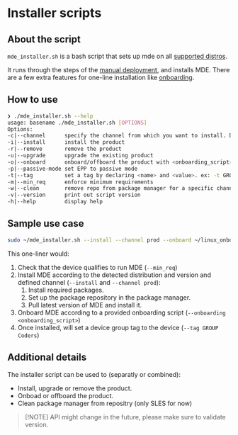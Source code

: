 # Installer scripts

## About the script
`mde_installer.sh` is a bash script that sets up mde on all [supported distros](https://docs.microsoft.com/en-us/windows/security/threat-protection/microsoft-defender-atp/microsoft-defender-atp-linux#system-requirements).

It runs through the steps of the [manual deployment](https://docs.microsoft.com/en-us/windows/security/threat-protection/microsoft-defender-atp/linux-install-manually), and installs MDE.
There are a few extra features for one-line installation like [onboarding](https://docs.microsoft.com/en-us/windows/security/threat-protection/microsoft-defender-atp/linux-install-manually#download-the-onboarding-package).


## How to use
```bash
❯ ./mde_installer.sh --help
usage: basename ./mde_installer.sh [OPTIONS]
Options:
-c|--channel      specify the channel from which you want to install. Default: insiders-fast
-i|--install      install the product
-r|--remove       remove the product
-u|--upgrade      upgrade the existing product
-o|--onboard      onboard/offboard the product with <onboarding_script>
-p|--passive-mode set EPP to passive mode
-t|--tag          set a tag by declaring <name> and <value>. ex: -t GROUP Coders
-m|--min_req      enforce minimum requirements
-w|--clean        remove repo from package manager for a specific channel
-v|--version      print out script version
-h|--help         display help
```

## Sample use case
```bash
sudo ~/mde_installer.sh --install --channel prod --onboard ~/linux_onboarding_script.py --tag GROUP Coders --min_req -y
```

This one-liner would:

1. Check that the device qualifies to run MDE (`--min_req`)
2. Install MDE according to the detected distribution and version and defined channel (`--install` and `--channel prod`):
   1. Install required packages.
   2. Set up the package repository in the package manager.
   3. Pull latest version of MDE and install it.
3. Onboard MDE according to a provided onboarding script (`--onboarding <onboarding_script>`)
4. Once installed, will set a device group tag to the device (`--tag GROUP Coders`)

## Additional details

The installer script can be used to (separatly or combined):

* Install, upgrade or remove the product.
* Onboad or offboard the product.
* Clean package manager from repositry (only SLES for now)


> [!NOTE] API might change in the future, please make sure to validate version.